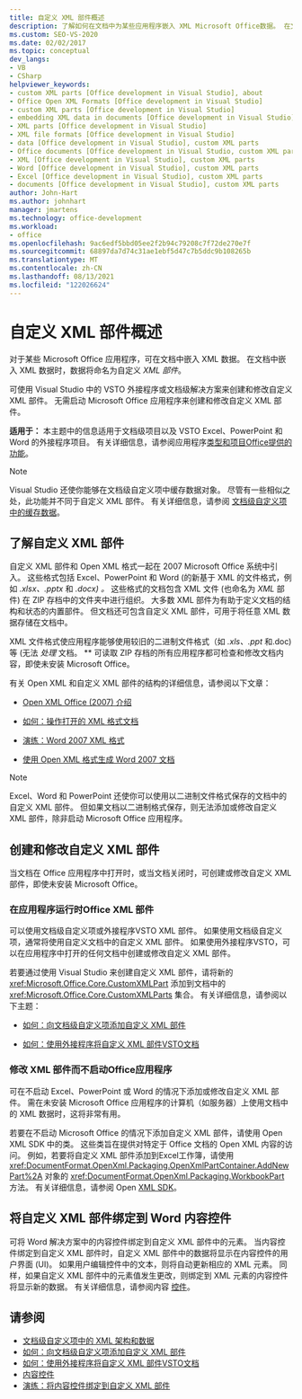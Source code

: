 ```yaml
---
title: 自定义 XML 部件概述
description: 了解如何在文档中为某些应用程序嵌入 XML Microsoft Office数据。 在文档中嵌入 XML 数据时，该数据将被命名为自定义 XML 部件。
ms.custom: SEO-VS-2020
ms.date: 02/02/2017
ms.topic: conceptual
dev_langs:
- VB
- CSharp
helpviewer_keywords:
- custom XML parts [Office development in Visual Studio], about
- Office Open XML Formats [Office development in Visual Studio]
- custom XML parts [Office development in Visual Studio]
- embedding XML data in documents [Office development in Visual Studio]
- XML parts [Office development in Visual Studio]
- XML file formats [Office development in Visual Studio]
- data [Office development in Visual Studio], custom XML parts
- Office documents [Office development in Visual Studio, custom XML parts
- XML [Office development in Visual Studio], custom XML parts
- Word [Office development in Visual Studio], custom XML parts
- Excel [Office development in Visual Studio], custom XML parts
- documents [Office development in Visual Studio], custom XML parts
author: John-Hart
ms.author: johnhart
manager: jmartens
ms.technology: office-development
ms.workload:
- office
ms.openlocfilehash: 9ac6edf5bbd05ee2f2b94c79208c7f72de270e7f
ms.sourcegitcommit: 68897da7d74c31ae1ebf5d47c7b5ddc9b108265b
ms.translationtype: MT
ms.contentlocale: zh-CN
ms.lasthandoff: 08/13/2021
ms.locfileid: "122026624"
---
```

# <a name="custom-xml-parts-overview"></a>自定义 XML 部件概述
  对于某些 Microsoft Office 应用程序，可在文档中嵌入 XML 数据。 在文档中嵌入 XML 数据时，数据将命名为自定义 *XML 部件*。

 可使用 Visual Studio 中的 VSTO 外接程序或文档级解决方案来创建和修改自定义 XML 部件。 无需启动 Microsoft Office 应用程序来创建和修改自定义 XML 部件。

 **适用于：** 本主题中的信息适用于文档级项目以及 VSTO Excel、PowerPoint 和 Word 的外接程序项目。 有关详细信息，请参阅应用程序[类型和项目Office提供的功能](../vsto/features-available-by-office-application-and-project-type.md)。

> [!NOTE]
> Visual Studio 还使你能够在文档级自定义项中缓存数据对象。 尽管有一些相似之处，此功能并不同于自定义 XML 部件。 有关详细信息，请参阅 [文档级自定义项 中的缓存数据](../vsto/cached-data-in-document-level-customizations.md)。

## <a name="understand-custom-xml-parts"></a>了解自定义 XML 部件
 自定义 XML 部件和 Open XML 格式一起在 2007 Microsoft Office 系统中引入。 这些格式包括 Excel、PowerPoint 和 Word (的新基于 XML 的文件格式，例如 *.xlsx、.pptx* 和 *.docx) 。* 这些格式的文档包含 XML 文件 (也命名为 *XML* 部件) 在 ZIP 存档中的文件夹中进行组织。 大多数 XML 部件为有助于定义文档的结构和状态的内置部件。 但文档还可包含自定义 XML 部件，可用于将任意 XML 数据存储在文档中。

 XML 文件格式使应用程序能够使用较旧的二进制文件格式（如 *.xls、.ppt* 和.doc) 等 (无法 *处理* 文档。 ** 可读取 ZIP 存档的所有应用程序都可检查和修改文档内容，即使未安装 Microsoft Office。

 有关 Open XML 和自定义 XML 部件的结构的详细信息，请参阅以下文章：

- [Open XML Office (2007) 介绍](/previous-versions/office/developer/office-2007/aa338205(v=office.12))

- [如何：操作打开的 XML 格式文档](/previous-versions/office/developer/office-2007/aa982683(v=office.12))

- [演练：Word 2007 XML 格式](/previous-versions/office/developer/office-2007/bb266220(v=office.12))

- [使用 Open XML 格式生成 Word 2007 文档](/previous-versions/office/developer/office-2007/bb264572(v=office.12))

> [!NOTE]
> Excel、Word 和 PowerPoint 还使你可以使用以二进制文件格式保存的文档中的自定义 XML 部件。 但如果文档以二进制格式保存，则无法添加或修改自定义 XML 部件，除非启动 Microsoft Office 应用程序。

## <a name="create-and-modify-custom-xml-parts"></a>创建和修改自定义 XML 部件
 当文档在 Office 应用程序中打开时，或当文档关闭时，可创建或修改自定义 XML 部件，即使未安装 Microsoft Office。

### <a name="modify-xml-parts-while-the-office-application-is-running"></a>在应用程序运行时Office XML 部件
 可以使用文档级自定义项或外接程序VSTO XML 部件。 如果使用文档级自定义项，通常将使用自定义文档中的自定义 XML 部件。 如果使用外接程序VSTO，可以在应用程序中打开的任何文档中创建或修改自定义 XML 部件。

 若要通过使用 Visual Studio 来创建自定义 XML 部件，请将新的 <xref:Microsoft.Office.Core.CustomXMLPart> 添加到文档中的 <xref:Microsoft.Office.Core.CustomXMLParts> 集合。 有关详细信息，请参阅以下主题：

- [如何：向文档级自定义项添加自定义 XML 部件](../vsto/how-to-add-custom-xml-parts-to-document-level-customizations.md)

- [如何：使用外接程序将自定义 XML 部件VSTO文档](../vsto/how-to-add-custom-xml-parts-to-documents-by-using-vsto-add-ins.md)

### <a name="modify-xml-parts-without-starting-the-office-application"></a>修改 XML 部件而不启动Office应用程序
 可在不启动 Excel、PowerPoint 或 Word 的情况下添加或修改自定义 XML 部件。 需在未安装 Microsoft Office 应用程序的计算机（如服务器）上使用文档中的 XML 数据时，这将非常有用。

 若要在不启动 Microsoft Office 的情况下添加自定义 XML 部件，请使用 Open XML SDK 中的类。 这些类旨在提供对特定于 Office 文档的 Open XML 内容的访问。 例如，若要将自定义 XML 部件添加到Excel工作簿，请使用 <xref:DocumentFormat.OpenXml.Packaging.OpenXmlPartContainer.AddNewPart%2A> 对象的 <xref:DocumentFormat.OpenXml.Packaging.WorkbookPart> 方法。 有关详细信息，请参阅 Open [XML SDK](/office/open-xml/open-xml-sdk)。

## <a name="bind-custom-xml-parts-to-word-content-controls"></a>将自定义 XML 部件绑定到 Word 内容控件
 可将 Word 解决方案中的内容控件绑定到自定义 XML 部件中的元素。 当内容控件绑定到自定义 XML 部件时，自定义 XML 部件中的数据将显示在内容控件的用户界面 (UI)。 如果用户编辑控件中的文本，则将自动更新相应的 XML 元素。 同样，如果自定义 XML 部件中的元素值发生更改，则绑定到 XML 元素的内容控件将显示新的数据。 有关详细信息，请参阅内容 [控件](../vsto/content-controls.md)。

## <a name="see-also"></a>请参阅
- [文档级自定义项中的 XML 架构和数据](../vsto/xml-schemas-and-data-in-document-level-customizations.md)
- [如何：向文档级自定义项添加自定义 XML 部件](../vsto/how-to-add-custom-xml-parts-to-document-level-customizations.md)
- [如何：使用外接程序将自定义 XML 部件VSTO文档](../vsto/how-to-add-custom-xml-parts-to-documents-by-using-vsto-add-ins.md)
- [内容控件](../vsto/content-controls.md)
- [演练：将内容控件绑定到自定义 XML 部件](../vsto/walkthrough-binding-content-controls-to-custom-xml-parts.md)

